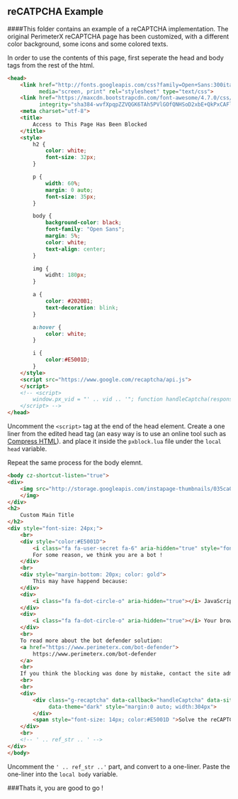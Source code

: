 reCATPCHA Example 
-----------------
####This folder contains an example of a reCAPTCHA implementation. The original PerimeterX reCAPTCHA page has been customized, with a different color background, some icons and some colored texts.

In order to use the contents of this page, first seperate the head and body tags from the rest of the html.

```html
<head>
    <link href="http://fonts.googleapis.com/css?family=Open+Sans:300italic,400italic,600italic,700italic,800italic,400,300,600,700,800"
          media="screen, print" rel="stylesheet" type="text/css">
    <link href="https://maxcdn.bootstrapcdn.com/font-awesome/4.7.0/css/font-awesome.min.css" rel="stylesheet"
          integrity="sha384-wvfXpqpZZVQGK6TAh5PVlGOfQNHSoD2xbE+QkPxCAFlNEevoEH3Sl0sibVcOQVnN" crossorigin="anonymous">
    <meta charset="utf-8">
    <title>
        Access to This Page Has Been Blocked
    </title>
    <style>
        h2 {
            color: white;
            font-size: 32px;
        }

        p {
            width: 60%;
            margin: 0 auto;
            font-size: 35px;
        }

        body {
            background-color: black;
            font-family: "Open Sans";
            margin: 5%;
            color: white;
            text-align: center;
        }

        img {
            widht: 180px;
        }

        a {
            color: #2020B1;
            text-decoration: blink;
        }

        a:hover {
            color: white;
        }

        i {
            color:#E5001D;
        }
    </style>
    <script src="https://www.google.com/recaptcha/api.js">
    </script>
    <!-- <script>
        window.px_vid = "' .. vid .. '"; function handleCaptcha(response) { var name = "_pxCaptcha"; var expiryUtc = new Date( Date.now() + 1000 * 10 ).toUTCString(); var cookieParts = [name, "=", response + ":" + window.px_vid + ":' .. uuid .. '", "; expires=", expiryUtc, "; path=/"]; document.cookie = cookieParts.join(""); location.reload(); }
    </script> -->
</head>

```
Uncomment the `<script>` tag at the end of the head element.
Create a one liner from the edited head tag (an easy way is to use an online tool such as [Compress HTML](http://www.textfixer.com/html/compress-html-compression.php)). and place it inside the `pxblock.lua` file under the `local head` variable.

Repeat the same process for the body elemnt.

```html
<body cz-shortcut-listen="true">
<div>
    <img src="http://storage.googleapis.com/instapage-thumbnails/035ca0ab/e94de863/1460594818-1523851-467x110-perimeterx.png">
    </img>
</div>
<h2>
    Custom Main Title
</h2>
<div style="font-size: 24px;">
    <br>
    <div style="color:#E5001D">
        <i class="fa fa-user-secret fa-6" aria-hidden="true" style="font-size: 130px"></i><br>
        For some reason, we think you are a bot !
    </div>
    <br>
    <div style="margin-bottom: 20px; color: gold">
        This may have happend because:
    </div>
    <div>
        <i class="fa fa-dot-circle-o" aria-hidden="true"></i> JavaScript is disabled or not running properly.
    </div>
    <div>
        <i class="fa fa-dot-circle-o" aria-hidden="true"></i> Your browsing behaviour is not likely to be that of a regular user.
    </div>
    <br>
    To read more about the bot defender solution:
    <a href="https://www.perimeterx.com/bot-defender">
        https://www.perimeterx.com/bot-defender
    </a>
    <br>
    If you think the blocking was done by mistake, contact the site administrator.
    <br>
    <br>
    <div>
        <div class="g-recaptcha" data-callback="handleCaptcha" data-sitekey="6Lcj-R8TAAAAABs3FrRPuQhLMbp5QrHsHufzLf7b"
             data-theme="dark" style="margin:0 auto; width:304px">
        </div>
        <span style="font-size: 14px; color:#E5001D ">Solve the reCAPTCHA above to prove you are not a bot!</span>
    </div>
    <br>
    <!-- ' .. ref_str .. ' -->
</div>
</body>
```

Uncomment the `' .. ref_str ..'` part, and convert to a one-liner.
Paste the one-liner into the `local body` variable.

###Thats it, you are good to go !




